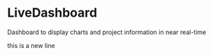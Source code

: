 # LiveDashboard
Dashboard to display charts and project information in near real-time


this is a new line